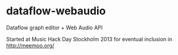 dataflow-webaudio
=================

Dataflow graph editor + Web Audio API

Started at Music Hack Day Stockholm 2013 for eventual inclusion in http://meemoo.org/